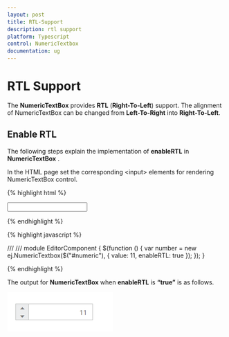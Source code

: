 ```yaml
---
layout: post
title: RTL-Support
description: rtl support
platform: Typescript
control: NumericTextbox
documentation: ug
---
```


# RTL Support

The **NumericTextBox** provides **RTL** (**Right-To-Left**) support. The alignment of NumericTextBox can be changed from **Left-To-Right** into **Right-To-Left**.

## Enable RTL

The following steps explain the implementation of **enableRTL** in **NumericTextBox** .

In the HTML page set the corresponding &lt;input&gt; elements for rendering NumericTextBox control.

{% highlight html %}

<input id="numeric" type="text" />
	
{% endhighlight %}

{% highlight javascript %}


/// <reference path="tsfiles/jquery.d.ts" />
/// <reference path="tsfiles/ej.web.all.d.ts" />
module EditorComponent {
    $(function () {
        var number = new ej.NumericTextbox($("#numeric"), {
            value: 11,
            enableRTL: true
        }); 
    });
}


{% endhighlight %}


The output for **NumericTextBox** when **enableRTL** is **“true”** is as follows. 

![](RTL-Support_images/RTL-Support_img1.png) 

